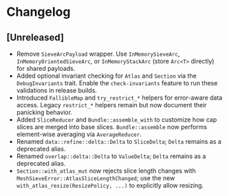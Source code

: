 # Changelog

## [Unreleased]

- Remove `SieveArcPayload` wrapper. Use `InMemorySieveArc`, `InMemoryOrientedSieveArc`, or `InMemoryStackArc` (store `Arc<T>` directly) for shared payloads.
- Added optional invariant checking for `Atlas` and `Section` via the
  `DebugInvariants` trait. Enable the `check-invariants` feature to run these
  validations in release builds.
- Introduced `FallibleMap` and `try_restrict_*` helpers for error-aware data
  access. Legacy `restrict_*` helpers remain but now document their panicking
  behavior.
- Added `SliceReducer` and `Bundle::assemble_with` to customize how cap slices
  are merged into base slices. `Bundle::assemble` now performs element-wise
  averaging via `AverageReducer`.
- Renamed `data::refine::delta::Delta` to `SliceDelta`; `Delta` remains as a
  deprecated alias.
- Renamed `overlap::delta::Delta` to `ValueDelta`; `Delta` remains as a
  deprecated alias.
- `Section::with_atlas_mut` now rejects slice length changes with
  `MeshSieveError::AtlasSliceLengthChanged`; use the new
  `with_atlas_resize(ResizePolicy, ...)` to explicitly allow resizing.
